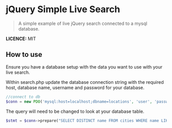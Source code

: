 # jQuery Simple Live Search
> A simple example of live jQuery search connected to a mysql database.

**LICENCE:** MIT

## How to use

Ensure you have a database setup with the data you want to use with your live search. 

Within search.php update the database connection string with the required host, database name, username and password for your database.
```php
//connect to db
$conn = new PDO('mysql:host=localhost;dbname=locations', 'user', 'password');
```

The query will need to be changed to look at your database table.
```php
$stmt = $conn->prepare("SELECT DISTINCT name FROM cities WHERE name LIKE :queryString LIMIT 20");
```





